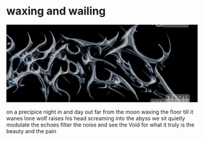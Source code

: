 # waxing and wailing
![waxing and wailing](images/waxing%20and%20wailing.jpeg)

on a precipice
night in and day out
far from the moon
waxing the floor till it wanes
lone wolf
raises his head
screaming into the abyss
we sit quietly
modulate the echoes
filter the noise
and see the Void
for what it truly is
the beauty and the pain
